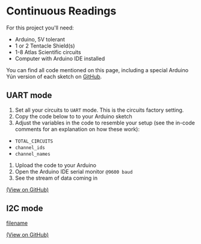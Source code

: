 # Continuous Readings

For this project you'll need:
* Arduino, 5V tolerant
* 1 or 2 Tentacle Shield(s)
* 1-8 Atlas Scientific circuits
* Computer with Arduino IDE installed

You can find all code mentioned on this page, including a special Arduino Yún version of each sketch on [GitHub](https://github.com/whitebox-labs/tentacle-examples/tree/master/arduino).


## UART mode
1. Set all your circuits to `UART` mode. This is the circuits factory setting.
1. Copy the code below to to your Arduino sketch
1. Adjust the variables in the code to resemble your setup (see the in-code comments for an explanation on how these work):
 * `TOTAL_CIRCUITS`
 * `channel_ids`
 * `channel_names`
1. Upload the code to your Arduino
1. Open the Arduino IDE serial monitor `@9600 baud`
1. See the stream of data coming in

[](https://raw.githubusercontent.com/whitebox-labs/tentacle-examples/master/arduino/continuous/uart_continuous/uart_continuous.ino ':include :type=code arduino')

[(View on GitHub)](https://github.com/whitebox-labs/tentacle-examples/blob/master/arduino/continuous/uart_continuous/uart_continuous.ino)

## I2C mode

[filename](../common/continuous-example-i2c.md ':include')

[](https://raw.githubusercontent.com/whitebox-labs/tentacle-examples/master/arduino/continuous/i2c_continuous/i2c_continuous.ino ':include :type=code arduino')

[(View on GitHub)](https://github.com/whitebox-labs/tentacle-examples/blob/master/arduino/continuous/i2c_continuous/i2c_continuous.ino)
